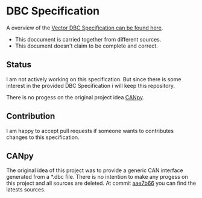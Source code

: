 # DBC Specification

A overview of the [Vector DBC Specification can be found here](docs/DBC_Specification.md).
* This doccument is carried together from different sources.
* This document doesn't claim to be complete and correct.


## Status

I am not actively working on this specification.
But since there is some interest in the provided DBC Specification i will keep this repository.

There is no progess on the original project idea [CANpy](#CANpy).

## Contribution

I am happy to accept pull requests if someone wants to contributes changes to this specification.

## CANpy

The original idea of this project was to provide a generic CAN interface
generated from a *.dbc file.
There is no intention to make any progess on this project and all sources are deleted.
At commit [aae7b66](https://github.com/stefanhoelzl/CANpy/commit/aae7b66f1fd5d9606a189ca98a4b223656be7543) you can find the latests sources.